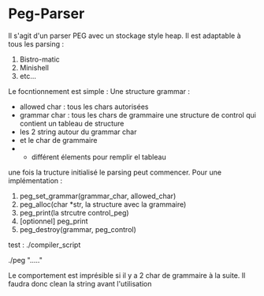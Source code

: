 # Peg-Parser


Il s'agit d'un parser PEG avec un stockage style heap. Il est adaptable à tous les parsing : 
1. Bistro-matic
2. Minishell
3. etc...

Le focntionnement est simple : 
Une structure grammar : 
- allowed char : tous les chars autorisées
- grammar char : tous les chars de grammaire
une structure de control qui contient un tableau de structure
- les 2 string autour du grammar char
- et le char de grammaire
- + différent élements pour remplir el tableau

une fois la tructure initialisé le parsing peut commencer.
Pour une implémentation : 
1. peg_set_grammar(grammar_char, allowed_char)
2. peg_alloc(char *str, la structure avec la grammaire)
3. peg_print(la strcutre control_peg)
4. [optionnel] peg_print
5. peg_destroy(grammar, peg_control)


test : ./compiler_script

./peg "....."

Le comportement est imprésible si il y a 2 char de grammaire à la suite. Il faudra donc clean la string avant l'utilisation
